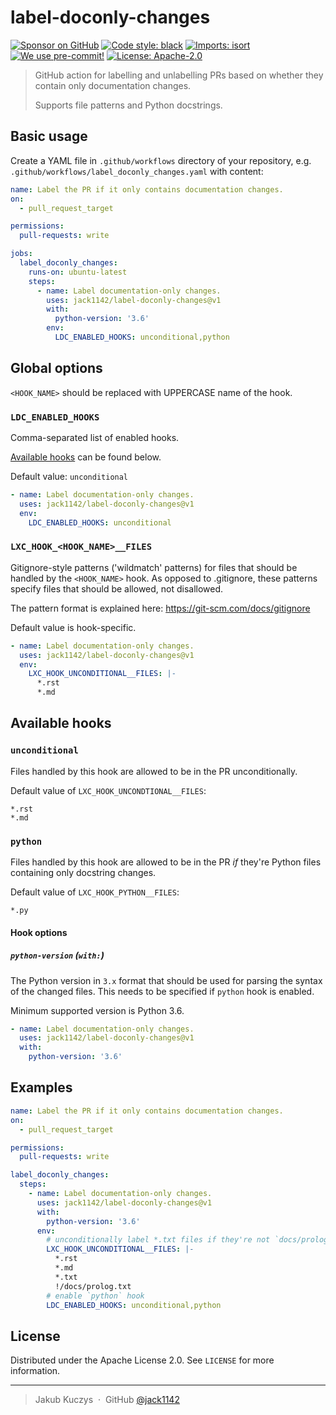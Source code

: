 # label-doconly-changes

[![Sponsor on GitHub](https://img.shields.io/github/sponsors/jack1142?logo=github)](https://github.com/sponsors/jack1142)
[![Code style: black](https://img.shields.io/badge/code%20style-black-000000.svg)](https://github.com/psf/black)
[![Imports: isort](https://user-images.githubusercontent.com/6032823/111363465-600fe880-8690-11eb-8377-ec1d4d5ff981.png)](https://github.com/PyCQA/isort)
[![We use pre-commit!](https://img.shields.io/badge/pre--commit-enabled-brightgreen?logo=pre-commit&logoColor=white)](https://github.com/pre-commit/pre-commit)
[![License: Apache-2.0](https://img.shields.io/badge/License-Apache--2.0-blue.svg)](https://opensource.org/licenses/Apache-2.0)

> GitHub action for labelling and unlabelling PRs based on whether they contain
> only documentation changes.
>
> Supports file patterns and Python docstrings.

## Basic usage

Create a YAML file in `.github/workflows` directory of your repository,
e.g. `.github/workflows/label_doconly_changes.yaml` with content:

```yaml
name: Label the PR if it only contains documentation changes.
on:
  - pull_request_target

permissions:
  pull-requests: write

jobs:
  label_doconly_changes:
    runs-on: ubuntu-latest
    steps:
      - name: Label documentation-only changes.
        uses: jack1142/label-doconly-changes@v1
        with:
          python-version: '3.6'
        env:
          LDC_ENABLED_HOOKS: unconditional,python
```

## Global options

`<HOOK_NAME>` should be replaced with UPPERCASE name of the hook.

### `LDC_ENABLED_HOOKS`

Comma-separated list of enabled hooks.

[Available hooks](#Available-hooks) can be found below.

Default value: `unconditional`

```yaml
- name: Label documentation-only changes.
  uses: jack1142/label-doconly-changes@v1
  env:
    LDC_ENABLED_HOOKS: unconditional
```

### `LXC_HOOK_<HOOK_NAME>__FILES`

Gitignore-style patterns ('wildmatch' patterns) for files that should be
handled by the `<HOOK_NAME>` hook. As opposed to .gitignore, these patterns
specify files that should be allowed, not disallowed.

The pattern format is explained here: https://git-scm.com/docs/gitignore

Default value is hook-specific.

```yaml
- name: Label documentation-only changes.
  uses: jack1142/label-doconly-changes@v1
  env:
    LXC_HOOK_UNCONDITIONAL__FILES: |-
      *.rst
      *.md
```

## Available hooks

### `unconditional`

Files handled by this hook are allowed to be in the PR unconditionally.

Default value of `LXC_HOOK_UNCONDTIONAL__FILES`:
```gitignore
*.rst
*.md
```

### `python`

Files handled by this hook are allowed to be in the PR *if* they're Python files
containing only docstring changes.

Default value of `LXC_HOOK_PYTHON__FILES`:
```gitignore
*.py
```

#### Hook options

##### `python-version` (`with:`)

The Python version in `3.x` format that should be used for parsing the syntax of
the changed files. This needs to be specified if `python` hook is enabled.

Minimum supported version is Python 3.6.

```yaml
- name: Label documentation-only changes.
  uses: jack1142/label-doconly-changes@v1
  with:
    python-version: '3.6'
```

## Examples

```yaml
name: Label the PR if it only contains documentation changes.
on:
  - pull_request_target

permissions:
  pull-requests: write

label_doconly_changes:
  steps:
    - name: Label documentation-only changes.
      uses: jack1142/label-doconly-changes@v1
      with:
        python-version: '3.6'
      env:
        # unconditionally label *.txt files if they're not `docs/prolog.txt`
        LXC_HOOK_UNCONDITIONAL__FILES: |-
          *.rst
          *.md
          *.txt
          !/docs/prolog.txt
        # enable `python` hook
        LDC_ENABLED_HOOKS: unconditional,python
```

## License

Distributed under the Apache License 2.0. See ``LICENSE`` for more information.

---

> Jakub Kuczys &nbsp;&middot;&nbsp;
> GitHub [@jack1142](https://github.com/jack1142)
